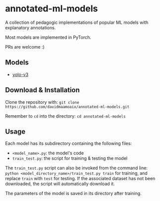 # annotated-ml-models
A collection of pedagogic implementations of popular ML models with explanatory annotations.

Most models are implemented in PyTorch.

PRs are welcome :)

## Models
- [yolo-v3](yolo-v3/)

## Download & Installation
Clone the repository with:
```git clone https://github.com/davidmaamoaix/annotated-ml-models.git```

Remember to `cd` into the directory:
```cd annotated-ml-models```

## Usage
Each model has its subdirectory containing the following files:
- `<model_name>.py`: the model's code
- `train_test.py`: the script for training & testing the model

The `train_test.py` script can also be invoked from the command line:
```python <model_directory_name>/train_test.py train```
for training, and replace `train` with `test` for testing. If the associated dataset has not been downloaded, the script will automatically download it.

The parameters of the model is saved in its directory after training.
